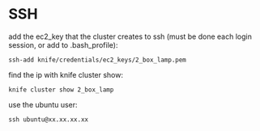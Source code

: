# SSH #

add the ec2_key that the cluster creates to ssh (must be done each login session, or add to .bash_profile):

    ssh-add knife/credentials/ec2_keys/2_box_lamp.pem

find the ip with knife cluster show:

    knife cluster show 2_box_lamp

use the ubuntu user:

    ssh ubuntu@xx.xx.xx.xx

